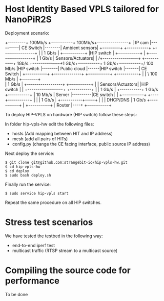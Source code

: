 # Host Identity Based VPLS tailored for NanoPiR2S

Deployment scenario:


+---------+ 100Mb/s  +-----------+ 100Mb/s+----------------+
| IP cam  |----------| CE Switch |--------| Ambient sensors|
+---------+          +-----------+        +----------------+
                            |
                            | 1 Gb/s
                            |
                     +-----------+
                     |HIP switch |
                     +-----------+
                            |                                                 +------------------+
                            | 1 Gb/s                                          | Sensors/Actuators|
                            |                                                /+------------------+
+-----------+  1Gb/s +--------------+1 Gb/s+-----------+ 1 Gb/s+-----------+/ 100 Mb/s
|HIP switch |--------| Public cloud |------|HIP switch |-------| CE Switch |
+-----------+        +--------------+      +-----------+       +-----------+
                            |  |                                            \ 100 Mb/s
                            |  +--------+                                    \
                            | 1 Gb/s    |                                     +------------------+
                       +-----------+    |                                     | Sensors/Actuators|
                       |HIP switch |    |                                     +------------------+
                       +-----------+    |
                            | 1 Gb/s    |
+-----------+ 1 Gb/s   +-----------+    | 10 Mb/s
|  Server   |----------|CE switch  |    |
+-----------+     +----+-----------+    |
                  |          | 1 Gb/s   |
+-----------+-----+          |          |
| DHCP/DNS  | 1 Gb/s   +-----------+    |
+-----------+          |   Router  |----+
                       +-----------+
                       

To deploy HIP-VPLS on hardware (HIP switch) follow these steps:

In folder hip-vpls-hw edit the following files:
- hosts (Add mapping between HIT and IP address)
- mesh (add all pairs of HITs)
- config.py (change the CE facing interface, public source IP address)

Next deploy the service:

```
$ git clone git@github.com:strangebit-io/hip-vpls-hw.git
$ cd hip-vpls-hw
$ cd deploy
$ sudo bash deploy.sh
```

Finally run the service:
```
$ sudo service hip-vpls start
```

Repeat the same procedure on all HIP switches.

# Stress test scenarios

We have tested the testbed in the following way:
- end-to-end iperf test
- multicast traffic (RTSP stream to a multicast source)

# Compiling the source code for performance

To be done

